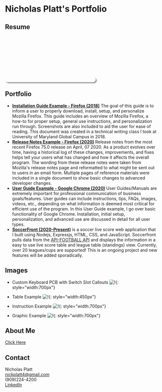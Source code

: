 # Nicholas Platt's Portfolio

## Resume
<object data="https://nicklyss.com/media/uploads/2021/02/Nicholas-Platt-Resume-21.pdf" type="application/pdf" scrolling="no" width="100%" height="600px" style="border-radius:10px; overflow: hidden; box-shadow: 3px 3px 3px #888;">
        <embed src="https://nicklyss.com/media/uploads/2021/02/Nicholas-Platt-Resume-21.pdf" type="application/pdf" />
    </object>

## Portfolio
* [**Installation Guide Example - Firefox (2018)**](https://nicklyss.com/wp-content/uploads/2020/04/Firefox-Instructional-Guide-Nick-Platt.pdf)  The goal of this guide is to inform a user to properly download, install, setup, and personalize Mozilla Firefox. This guide includes an overview of Mozilla Firefox, a how-to for proper setup, general use instructions, and personalization run through. Screenshots are also included to aid the user for ease of reading. This document was created in a technical writing class I took at University of Maryland Global Campus in 2018.
* [**Release Notes Example - Firefox (2020)**](https://nicklyss.com/wp-content/uploads/2020/04/Firefox-75.0-Release-Notes.pdf)  Release notes from the most recent Firefox 75.0 release on April, 07 2020. As a product evolves over time, having a historical log of these changes, improvements, and fixes helps tell your users what has changed and how it affects the overall program. The wording from these release notes were taken from Mozilla's release notes page and reformatted to what might be sent out to users in an email form. Multiple pages of reference materials were included in a single document to show basic changes to advanced developer changes.
* [**User Guide Example - Google Chrome (2020)**](https://nicklyss.com/userguide)  User Guides/Manuals are extremely important for professional communication of business goals/features. User guides can include instructions, tips, FAQs, images, videos, etc., depending on what information is deemed most critical for efficient use of the program. In this User Guide example, I go over basic functionality of Google Chrome. Installation, initial setup, personalization, and advanced use are discussed in detail for all user types.
* [**SoccerFront (2020-Present)**](https://soccerfront.io) is a soccer live score web application that I built using Nodejs, Expressjs, HTML, CSS, and JavaScript.  Soccerfront pulls data from the [API-FOOTBALL API](https://api-football.com/) and displays the information in a easy to use live score table and league table (standings) view.  Currently, over 20 leagues/cups are supported!  This is an ongoing project and new features will be added sporadically.  

## Images
* Custom Keyboard PCB with Switch Slot Callouts ![!](https://nicklyss.com/wp-content/uploads/2020/05/Keyboard-PCB.png){: style="width:700px"}

* Table Example ![!](https://nicklyss.com/wp-content/uploads/2020/08/table.jpg){: style="width:450px"}  

* Instruction Example ![!](https://nicklyss.com/wp-content/uploads/2020/08/arrow.png){: style="width:700px"}  

* Graphic Example ![!](https://nicklyss.com/media/uploads/2021/03/lewy.png){: style="width:700px"}

## About Me
[Click Here](https://docs.nicklyss.com/about)  

## Contact
Nicholas Platt  
nickplatt4@gmail.com  
(909)224-4200  
[LinkedIn](https://www.linkedin.com/in/nicholas-platt/)